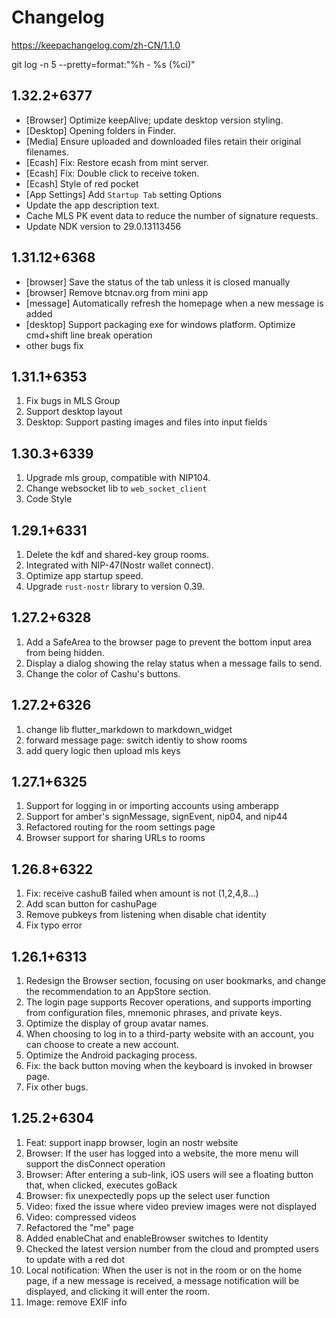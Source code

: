 # Changelog

https://keepachangelog.com/zh-CN/1.1.0

git log -n 5 --pretty=format:"%h - %s (%ci)"

## 1.32.2+6377
- [Browser] Optimize keepAlive; update desktop version styling.
- [Desktop] Opening folders in Finder.
- [Media] Ensure uploaded and downloaded files retain their original filenames.
- [Ecash] Fix: Restore ecash from mint server.
- [Ecash] Fix: Double click to receive token.
- [Ecash] Style of red pocket
- [App Settings] Add `Startup Tab` setting Options
- Update the app description text.
- Cache MLS PK event data to reduce the number of signature requests.
- Update NDK version to 29.0.13113456

## 1.31.12+6368
- [browser] Save the status of the tab unless it is closed manually
- [browser] Remove btcnav.org from mini app
- [message] Automatically refresh the homepage when a new message is added
- [desktop] Support packaging exe for windows platform. Optimize cmd+shift line break operation
- other bugs fix

## 1.31.1+6353
1. Fix bugs in MLS Group
2. Support desktop layout
3. Desktop: Support pasting images and files into input fields

## 1.30.3+6339
1. Upgrade mls group, compatible with NIP104.
2. Change websocket lib to `web_socket_client`
3. Code Style

## 1.29.1+6331
1. Delete the kdf and shared-key group rooms.
2. Integrated with NIP-47(Nostr wallet connect).
3. Optimize app startup speed.
4. Upgrade `rust-nostr` library to version 0.39.

## 1.27.2+6328
1. Add a SafeArea to the browser page to prevent the bottom input area from being hidden.
2. Display a dialog showing the relay status when a message fails to send.
3. Change the color of Cashu's buttons.


## 1.27.2+6326
1. change lib flutter_markdown to markdown_widget
2. forward message page: switch identiy to show rooms
3. add query logic then upload mls keys

## 1.27.1+6325
1. Support for logging in or importing accounts using amberapp
2. Support for amber's signMessage, signEvent, nip04, and nip44
3. Refactored routing for the room settings page
4. Browser support for sharing URLs to rooms

## 1.26.8+6322
1. Fix: receive cashuB failed when amount is not (1,2,4,8...)
2. Add scan button for cashuPage
3. Remove pubkeys from listening when disable chat identity
4. Fix typo error

## 1.26.1+6313
1. Redesign the Browser section, focusing on user bookmarks, and change the recommendation to an AppStore section.
2. The login page supports Recover operations, and supports importing from configuration files, mnemonic phrases, and private keys.
3. Optimize the display of group avatar names.
4. When choosing to log in to a third-party website with an account, you can choose to create a new account.
5. Optimize the Android packaging process.
6. Fix: the back button moving when the keyboard is invoked in browser page.
7. Fix other bugs.

## 1.25.2+6304
1. Feat: support inapp browser, login an nostr website
2. Browser: If the user has logged into a website, the more menu will support the disConnect operation
3. Browser: After entering a sub-link, iOS users will see a floating button that, when clicked, executes goBack
4. Browser: fix unexpectedly pops up the select user function
5. Video: fixed the issue where video preview images were not displayed
6. Video: compressed videos
7. Refactored the "me" page
8. Added enableChat and enableBrowser switches to Identity
9. Checked the latest version number from the cloud and prompted users to update with a red dot
10. Local notification: When the user is not in the room or on the home page, if a new message is received, a message notification will be displayed, and clicking it will enter the room.
11. Image: remove EXIF info